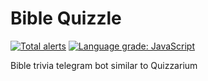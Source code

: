 # Bible Quizzle

[![Total alerts](https://img.shields.io/lgtm/alerts/g/Samleo8/BibleQuizzle.svg?logo=lgtm&logoWidth=18)](https://lgtm.com/projects/g/Samleo8/BibleQuizzle/alerts/)
[![Language grade: JavaScript](https://img.shields.io/lgtm/grade/javascript/g/Samleo8/BibleQuizzle.svg?logo=lgtm&logoWidth=18)](https://lgtm.com/projects/g/Samleo8/BibleQuizzle/context:javascript)

Bible trivia telegram bot similar to Quizzarium
